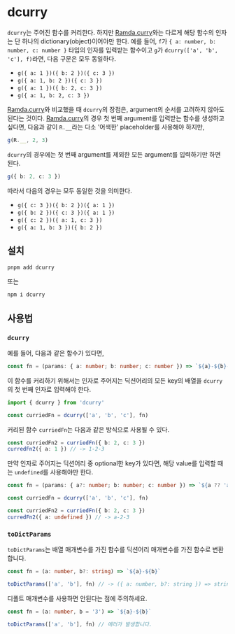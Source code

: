 # dcurry

`dcurry`는 주어진 함수를 커리한다. 하지만 [Ramda.curry](https://ramdajs.com/docs/#curry)와는 다르게 해당 함수의 인자는 단 하나의 dictionary(object)이어야만 한다. 예를 들어, `f`가 `{ a: number, b: number, c: number }` 타입의 인자를 입력받는 함수이고 `g`가 `dcurry(['a', 'b', 'c'], f)`라면, 다음 구문은 모두 동일하다.

- `g({ a: 1 })({ b: 2 })({ c: 3 })`
- `g({ a: 1, b: 2 })({ c: 3 })`
- `g({ a: 1 })({ b: 2, c: 3 })`
- `g({ a: 1, b: 2, c: 3 })`

[Ramda.curry](https://ramdajs.com/docs/#curry)와 비교했을 때 `dcurry`의 장점은, argument의 순서를 고려하지 않아도 된다는 것이다. [Ramda.curry](https://ramdajs.com/docs/#curry)의 경우 첫 번째 argument를 입력받는 함수를 생성하고 싶다면, 다음과 같이 `R.__`라는 다소 '어색한' placeholder를 사용해야 하지만,

```ts
g(R.__, 2, 3)
```

`dcurry`의 경우에는 첫 번째 argument를 제외한 모든 argument를 입력하기만 하면 된다.

```ts
g({ b: 2, c: 3 })
```

따라서 다음의 경우는 모두 동일한 것을 의미한다.

- `g({ c: 3 })({ b: 2 })({ a: 1 })`
- `g({ b: 2 })({ c: 3 })({ a: 1 })`
- `g({ c: 2 })({ a: 1, c: 3 })`
- `g({ a: 1, b: 3 })({ b: 2 })`

## 설치

```bash
pnpm add dcurry
```

또는

```bash
npm i dcurry
```

## 사용법

### `dcurry`

예를 들어, 다음과 같은 함수가 있다면,

```ts
const fn = (params: { a: number; b: number; c: number }) => `${a}-${b}-${c}`
```

이 함수를 커리하기 위해서는 인자로 주어지는 딕션어리의 모든 key의 배열을 `dcurry`의 첫 번째 인자로 입력해야 한다.

```ts
import { dcurry } from 'dcurry'

const curriedFn = dcurry(['a', 'b', 'c'], fn)
```

커리된 함수 `curriedFn`는 다음과 같은 방식으로 사용될 수 있다.

```ts
const curriedFn2 = curriedFn({ b: 2, c: 3 })
curredFn2({ a: 1 }) // -> 1-2-3
```

만약 인자로 주어지는 딕션어리 중 optional한 key가 있다면, 해당 value를 입력할 때는 `undefined`를 사용해야만 한다.

```ts
const fn = (params: { a?: number; b: number; c: number }) => `${a ?? 'a'}-${b}-${c}`

const curriedFn = dcurry(['a', 'b', 'c'], fn)

const curriedFn2 = curriedFn({ b: 2, c: 3 })
curredFn2({ a: undefined }) // -> a-2-3
```

### `toDictParams`

`toDictParams`는 배열 매개변수를 가진 함수를 딕션어리 매개변수를 가진 함수로 변환합니다.

```ts
const fn = (a: number, b?: string) => `${a}-${b}`

toDictParams(['a', 'b'], fn) // -> ({ a: number, b?: string }) => string
```

디폴트 매개변수를 사용하면 안된다는 점에 주의하세요.

```ts
const fn = (a: number, b = '3') => `${a}-${b}`

toDictParams(['a', 'b'], fn) // 에러가 발생합니다.
```
